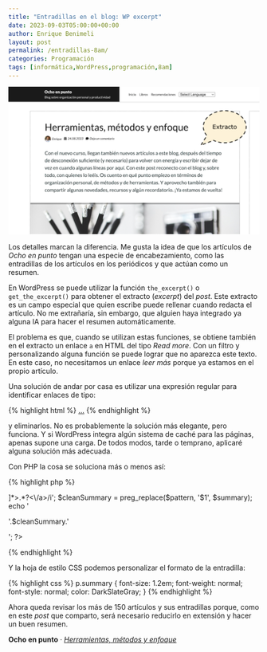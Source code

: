 ```yaml
---
title: "Entradillas en el blog: WP excerpt"
date: 2023-09-03T05:00:00+00:00
author: Enrique Benimeli
layout: post
permalink: /entradillas-8am/
categories: Programación
tags: [informática,WordPress,programación,8am]
---
```


[![image](assets/images/posts/2023/08/wp_post_excerpt.png)](https://www.ochoenpunto.com/herramientas-metodos-y-enfoque/)

Los detalles marcan la diferencia. Me gusta la idea de que los artículos de *Ocho en punto* tengan una especie de encabezamiento, como las entradillas de los artículos en los periódicos y que actúan como un resumen.

En WordPress se puede utilizar la función <code>the_excerpt()</code> o <code>get_the_excerpt()</code> para obtener el extracto (*excerpt*) del *post*. Este extracto es un campo especial que quien escribe puede rellenar cuando redacta el artículo. No me extrañaría, sin embargo, que alguien haya integrado ya alguna IA para hacer el resumen automáticamente.

El problema es que, cuando se utilizan estas funciones, se obtiene también en el extracto un enlace <code>a</code> en HTML del tipo *Read more*. Con un filtro y personalizando alguna función se puede lograr que no aparezca este texto. En este caso, no necesitamos un enlace *leer más* porque ya estamos en el propio artículo.

Una solución de andar por casa es utilizar una expresión regular para identificar enlaces de tipo:

{% highlight html %}
<a href="">...</a>
{% endhighlight %}

y eliminarlos. No es probablemente la solución más elegante, pero funciona. Y si WordPress integra algún sistema de caché para las páginas, apenas supone una carga. De todos modos, tarde o temprano, aplicaré alguna solución más adecuada.

Con PHP la cosa se soluciona más o menos así:

{% highlight php %}
<?php 
    $summary = get_the_excerpt();
    $pattern = '/<a\b[^>]*>.*?<\/a>/i';
    $cleanSummary = preg_replace($pattern, '$1', $summary);
    echo '<p class="summary">'.$cleanSummary.'</p>';
?>
{% endhighlight %}

Y la hoja de estilo CSS podemos personalizar el formato de la entradilla:

{% highlight css %}
p.summary {
    font-size: 1.2em;
    font-weight: normal;
    font-style: normal;
    color: DarkSlateGray;
}
{% endhighlight %}

Ahora queda revisar los más de 150 artículos y sus entradillas porque, como en este *post* que comparto, será necesario reducirlo en extensión y hacer un buen resumen.

**Ocho en punto** · [*Herramientas, métodos y enfoque*](https://www.ochoenpunto.com/herramientas-metodos-y-enfoque/)